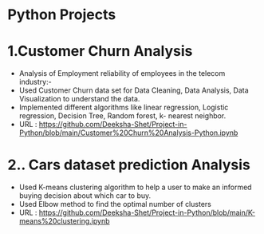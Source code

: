 # Python Projects

# 1.Customer Churn Analysis
* Analysis of Employment reliability of employees in the telecom industry:-
* Used Customer Churn data set for Data Cleaning, Data Analysis, Data Visualization to understand the data.
* Implemented different algorithms like linear regression, Logistic regression, Decision Tree, Random forest, k- nearest neighbor.
* URL : https://github.com/Deeksha-Shet/Project-in-Python/blob/main/Customer%20Churn%20Analysis-Python.ipynb

# 2.. Cars dataset prediction Analysis
* Used K-means clustering algorithm to help a user to make an informed buying decision about which car to buy.
* Used Elbow method to find the optimal number of clusters
* URL : https://github.com/Deeksha-Shet/Project-in-Python/blob/main/K-means%20clustering.ipynb
